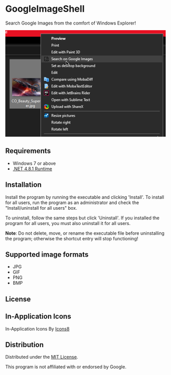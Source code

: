 # GoogleImageShell

Search Google Images from the comfort of Windows Explorer!

![FileExplorer](Images/ContextMenu.png)

## Requirements

- Windows 7 or above
- [.NET 4.8.1 Runtime](https://dotnet.microsoft.com/en-us/download/dotnet-framework/net481)

## Installation

Install the program by running the executable and clicking 'Install'.
To install for all users, run the program as an administrator and check
the "Install/uninstall for all users" box.

To uninstall, follow the same steps but click 'Uninstall'. If you
installed the program for all users, you must also uninstall it for
all users.

**Note**: Do not delete, move, or rename the executable file before
uninstalling the program; otherwise the shortcut entry will stop
functioning!

## Supported image formats

- JPG
- GIF
- PNG
- BMP

## License

## In-Application Icons ##

In-Application Icons
By [Icons8](https://icons8.com)

## Distribution ##

Distributed under the [MIT License](http://opensource.org/licenses/MIT).

This program is not affiliated with or endorsed by Google.
